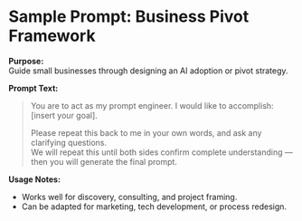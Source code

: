 # Sample Prompt: Business Pivot Framework

**Purpose:**  
Guide small businesses through designing an AI adoption or pivot strategy.

**Prompt Text:**  
> You are to act as my prompt engineer. I would like to accomplish:  
> [insert your goal].  
>  
> Please repeat this back to me in your own words, and ask any clarifying questions.  
> We will repeat this until both sides confirm complete understanding — then you will generate the final prompt.  

**Usage Notes:**  
- Works well for discovery, consulting, and project framing.  
- Can be adapted for marketing, tech development, or process redesign.  
